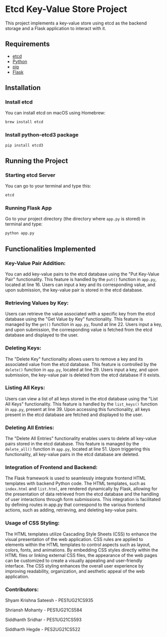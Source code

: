# Etcd Key-Value Store Project

This project implements a key-value store using etcd as the backend storage and a Flask application to interact with it.

## Requirements

- [etcd](https://etcd.io/)
- [Python](https://www.python.org/)
- [pip](https://pypi.org/project/pip/)
- [Flask](https://flask.palletsprojects.com/en/2.1.x/)

## Installation

### Install etcd

You can install etcd on macOS using Homebrew:

```bash
brew install etcd
```
### Install python-etcd3 package

```python
pip install etcd3
```

## Running the Project

### Starting etcd Server

You can go to your terminal and type this:

```bash
etcd
```

### Running Flask App

Go to your project directory (the directory where `app.py` is stored) in terminal and type:

```bash
python app.py
```
## Functionalities Implemented

### Key-Value Pair Addition: 

You can add key-value pairs to the etcd database using the "Put Key-Value Pair" functionality. This feature is handled by the `put()` function in `app.py`, located at line 16. Users can input a key and its corresponding value, and upon submission, the key-value pair is stored in the etcd database.

### Retrieving Values by Key: 

Users can retrieve the value associated with a specific key from the etcd database using the "Get Value by Key" functionality. This feature is managed by the `get()` function in `app.py`, found at line 22. Users input a key, and upon submission, the corresponding value is fetched from the etcd database and displayed to the user.

### Deleting Keys: 

The "Delete Key" functionality allows users to remove a key and its associated value from the etcd database. This feature is controlled by the `delete()` function in `app.py`, located at line 29. Users input a key, and upon submission, the key-value pair is deleted from the etcd database if it exists.

### Listing All Keys: 

Users can view a list of all keys stored in the etcd database using the "List All Keys" functionality. This feature is handled by the `list_keys()` function in `app.py`, present at line 39. Upon accessing this functionality, all keys present in the etcd database are fetched and displayed to the user.

### Deleting All Entries: 

The "Delete All Entries" functionality enables users to delete all key-value pairs stored in the etcd database. This feature is managed by the `delete_all()` function in `app.py`, located at line 51. Upon triggering this functionality, all key-value pairs in the etcd database are deleted.

### Integration of Frontend and Backend: 

The Flask framework is used to seamlessly integrate frontend HTML templates with backend Python code. The HTML templates, such as `index.html` and `list.html`, are rendered dynamically by Flask, allowing for the presentation of data retrieved from the etcd database and the handling of user interactions through form submissions. This integration is facilitated by defining routes in app.py that correspond to the various frontend actions, such as adding, retrieving, and deleting key-value pairs.

### Usage of CSS Styling: 

The HTML templates utilize Cascading Style Sheets (CSS) to enhance the visual presentation of the web application. CSS rules are applied to elements within the HTML templates to control aspects such as layout, colors, fonts, and animations. By embedding CSS styles directly within the HTML files or linking external CSS files, the appearance of the web pages can be customized to create a visually appealing and user-friendly interface. The CSS styling enhances the overall user experience by improving readability, organization, and aesthetic appeal of the web application.

### Contributors:

Shyam Krishna Sateesh - PES1UG21CS935

Shriansh Mohanty - PES1UG21CS584	

Siddhanth Sridhar - PES1UG21CS593	

Siddharth Hegde - PES2UG21CS522	


